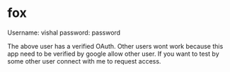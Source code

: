 # fox
Username: vishal
password: password

The above user has a verified OAuth. Other users wont work because this app need to be verified by google allow other user.
If you want to test by some other user connect with me to request access.
